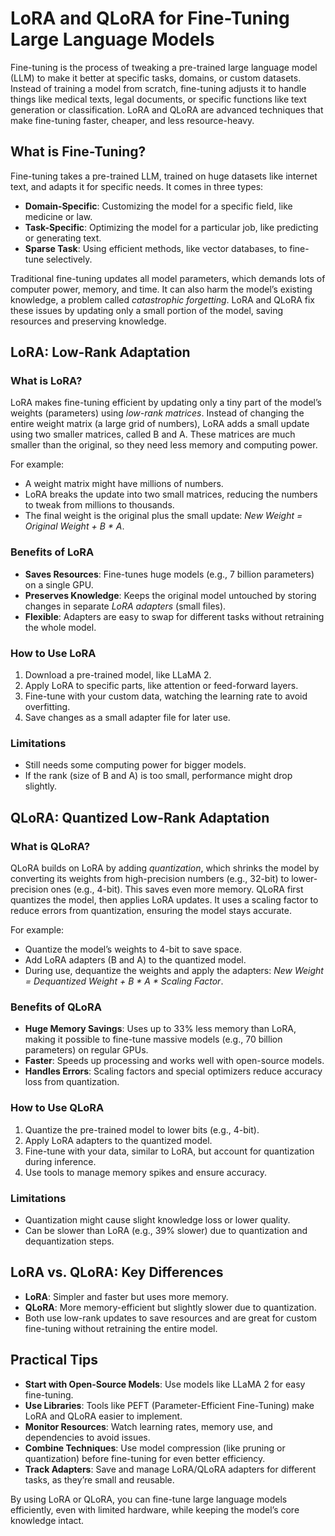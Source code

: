 # LoRA and QLoRA for Fine-Tuning Large Language Models

Fine-tuning is the process of tweaking a pre-trained large language model (LLM) to make it better at specific tasks, domains, or custom datasets. Instead of training a model from scratch, fine-tuning adjusts it to handle things like medical texts, legal documents, or specific functions like text generation or classification. LoRA and QLoRA are advanced techniques that make fine-tuning faster, cheaper, and less resource-heavy.

## What is Fine-Tuning?

Fine-tuning takes a pre-trained LLM, trained on huge datasets like internet text, and adapts it for specific needs. It comes in three types:
- **Domain-Specific**: Customizing the model for a specific field, like medicine or law.
- **Task-Specific**: Optimizing the model for a particular job, like predicting or generating text.
- **Sparse Task**: Using efficient methods, like vector databases, to fine-tune selectively.

Traditional fine-tuning updates all model parameters, which demands lots of computer power, memory, and time. It can also harm the model’s existing knowledge, a problem called *catastrophic forgetting*. LoRA and QLoRA fix these issues by updating only a small portion of the model, saving resources and preserving knowledge.

## LoRA: Low-Rank Adaptation

### What is LoRA?

LoRA makes fine-tuning efficient by updating only a tiny part of the model’s weights (parameters) using *low-rank matrices*. Instead of changing the entire weight matrix (a large grid of numbers), LoRA adds a small update using two smaller matrices, called B and A. These matrices are much smaller than the original, so they need less memory and computing power.

For example:
- A weight matrix might have millions of numbers.
- LoRA breaks the update into two small matrices, reducing the numbers to tweak from millions to thousands.
- The final weight is the original plus the small update: *New Weight = Original Weight + B * A*.

### Benefits of LoRA

- **Saves Resources**: Fine-tunes huge models (e.g., 7 billion parameters) on a single GPU.
- **Preserves Knowledge**: Keeps the original model untouched by storing changes in separate *LoRA adapters* (small files).
- **Flexible**: Adapters are easy to swap for different tasks without retraining the whole model.

### How to Use LoRA

1. Download a pre-trained model, like LLaMA 2.
2. Apply LoRA to specific parts, like attention or feed-forward layers.
3. Fine-tune with your custom data, watching the learning rate to avoid overfitting.
4. Save changes as a small adapter file for later use.

### Limitations

- Still needs some computing power for bigger models.
- If the rank (size of B and A) is too small, performance might drop slightly.

## QLoRA: Quantized Low-Rank Adaptation

### What is QLoRA?

QLoRA builds on LoRA by adding *quantization*, which shrinks the model by converting its weights from high-precision numbers (e.g., 32-bit) to lower-precision ones (e.g., 4-bit). This saves even more memory. QLoRA first quantizes the model, then applies LoRA updates. It uses a scaling factor to reduce errors from quantization, ensuring the model stays accurate.

For example:
- Quantize the model’s weights to 4-bit to save space.
- Add LoRA adapters (B and A) to the quantized model.
- During use, dequantize the weights and apply the adapters: *New Weight = Dequantized Weight + B * A * Scaling Factor*.

### Benefits of QLoRA

- **Huge Memory Savings**: Uses up to 33% less memory than LoRA, making it possible to fine-tune massive models (e.g., 70 billion parameters) on regular GPUs.
- **Faster**: Speeds up processing and works well with open-source models.
- **Handles Errors**: Scaling factors and special optimizers reduce accuracy loss from quantization.

### How to Use QLoRA

1. Quantize the pre-trained model to lower bits (e.g., 4-bit).
2. Apply LoRA adapters to the quantized model.
3. Fine-tune with your data, similar to LoRA, but account for quantization during inference.
4. Use tools to manage memory spikes and ensure accuracy.

### Limitations

- Quantization might cause slight knowledge loss or lower quality.
- Can be slower than LoRA (e.g., 39% slower) due to quantization and dequantization steps.

## LoRA vs. QLoRA: Key Differences

- **LoRA**: Simpler and faster but uses more memory.
- **QLoRA**: More memory-efficient but slightly slower due to quantization.
- Both use low-rank updates to save resources and are great for custom fine-tuning without retraining the entire model.

## Practical Tips

- **Start with Open-Source Models**: Use models like LLaMA 2 for easy fine-tuning.
- **Use Libraries**: Tools like PEFT (Parameter-Efficient Fine-Tuning) make LoRA and QLoRA easier to implement.
- **Monitor Resources**: Watch learning rates, memory use, and dependencies to avoid issues.
- **Combine Techniques**: Use model compression (like pruning or quantization) before fine-tuning for even better efficiency.
- **Track Adapters**: Save and manage LoRA/QLoRA adapters for different tasks, as they’re small and reusable.

By using LoRA or QLoRA, you can fine-tune large language models efficiently, even with limited hardware, while keeping the model’s core knowledge intact.